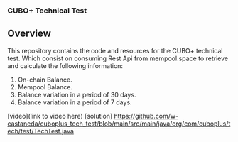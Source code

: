 ### CUBO+ Technical Test

## Overview
This repository contains the code and resources for the CUBO+ technical test. Which consist on consuming Rest Api from mempool.space
to retrieve and calculate the following information:

1. On-chain Balance.
2. Mempool Balance.
3. Balance variation in a period of 30 days.
4. Balance variation in a period of 7 days.

[video](link to video here)
[solution] https://github.com/w-castaneda/cuboplus_tech_test/blob/main/src/main/java/org/com/cuboplus/tech/test/TechTest.java
